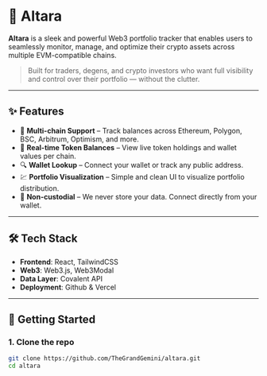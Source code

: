 # 🧿 Altara

**Altara** is a sleek and powerful Web3 portfolio tracker that enables users to seamlessly monitor, manage, and optimize their crypto assets across multiple EVM-compatible chains.

> Built for traders, degens, and crypto investors who want full visibility and control over their portfolio — without the clutter.

---

## ✨ Features

- 🔗 **Multi-chain Support** – Track balances across Ethereum, Polygon, BSC, Arbitrum, Optimism, and more.
- 🧠 **Real-time Token Balances** – View live token holdings and wallet values per chain.
- 🔍 **Wallet Lookup** – Connect your wallet or track any public address.
- 💹 **Portfolio Visualization** – Simple and clean UI to visualize portfolio distribution.
- 🔐 **Non-custodial** – We never store your data. Connect directly from your wallet.

---

## 🛠 Tech Stack

- **Frontend**: React, TailwindCSS
- **Web3**: Web3.js, Web3Modal
- **Data Layer**: Covalent API
- **Deployment**: Github & Vercel

---

## 🚀 Getting Started

### 1. Clone the repo

```bash
git clone https://github.com/TheGrandGemini/altara.git
cd altara
```
